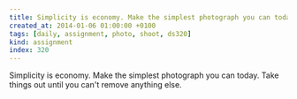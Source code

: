 ```yaml
---
title: Simplicity is economy. Make the simplest photograph you can today. Take things out until you can't remove anything else.
created_at: 2014-01-06 01:00:00 +0100
tags: [daily, assignment, photo, shoot, ds320]
kind: assignment
index: 320
---
```


Simplicity is economy. Make the simplest photograph you can today. Take things out until you can't remove anything else.
